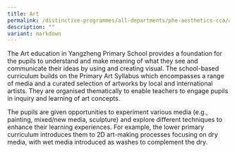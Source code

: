 ```yaml
---
title: Art
permalink: /distinctive-programmes/all-departments/phe-aesthetics-cca/aesthetics/art/
description: ""
variant: markdown
---
```

The Art education in Yangzheng Primary School provides a foundation for the pupils to understand and make meaning of what they see and communicate their ideas by using and creating visual. The school-based curriculum builds on the Primary Art Syllabus which encompasses a range of media and a curated selection of artworks by local and international artists. They are organised thematically to enable teachers to engage pupils in inquiry and learning of art concepts.

The pupils are given opportunities to experiment various media (e.g., painting, mixed/new media, sculpture) and explore different techniques to enhance their learning experiences. For example, the lower primary curriculum introduces them to 2D art-making processes focusing on dry media, with wet media introduced as washes to complement the dry.






